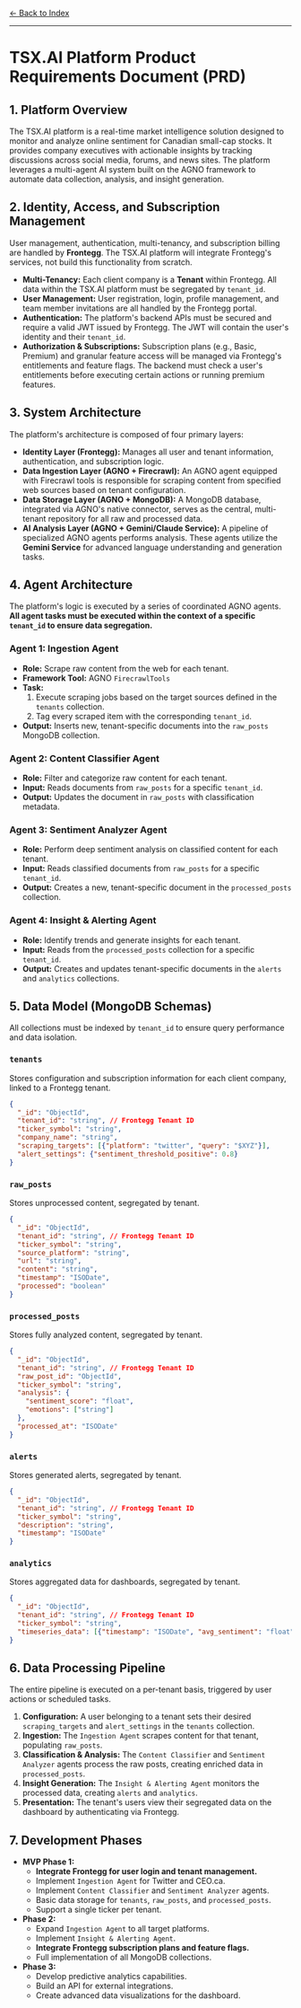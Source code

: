 [← Back to Index](index.html)

---

# TSX.AI Platform Product Requirements Document (PRD)

## 1. Platform Overview

The TSX.AI platform is a real-time market intelligence solution designed to monitor and analyze online sentiment for Canadian small-cap stocks. It provides company executives with actionable insights by tracking discussions across social media, forums, and news sites. The platform leverages a multi-agent AI system built on the AGNO framework to automate data collection, analysis, and insight generation.

## 2. Identity, Access, and Subscription Management

User management, authentication, multi-tenancy, and subscription billing are handled by **Frontegg**. The TSX.AI platform will integrate Frontegg's services, not build this functionality from scratch.

*   **Multi-Tenancy:** Each client company is a **Tenant** within Frontegg. All data within the TSX.AI platform must be segregated by `tenant_id`.
*   **User Management:** User registration, login, profile management, and team member invitations are all handled by the Frontegg portal.
*   **Authentication:** The platform's backend APIs must be secured and require a valid JWT issued by Frontegg. The JWT will contain the user's identity and their `tenant_id`.
*   **Authorization & Subscriptions:** Subscription plans (e.g., Basic, Premium) and granular feature access will be managed via Frontegg's entitlements and feature flags. The backend must check a user's entitlements before executing certain actions or running premium features.

## 3. System Architecture

The platform's architecture is composed of four primary layers:

*   **Identity Layer (Frontegg):** Manages all user and tenant information, authentication, and subscription logic.
*   **Data Ingestion Layer (AGNO + Firecrawl):** An AGNO agent equipped with Firecrawl tools is responsible for scraping content from specified web sources based on tenant configuration.
*   **Data Storage Layer (AGNO + MongoDB):** A MongoDB database, integrated via AGNO's native connector, serves as the central, multi-tenant repository for all raw and processed data.
*   **AI Analysis Layer (AGNO + Gemini/Claude Service):** A pipeline of specialized AGNO agents performs analysis. These agents utilize the **Gemini Service** for advanced language understanding and generation tasks.

## 4. Agent Architecture

The platform's logic is executed by a series of coordinated AGNO agents. **All agent tasks must be executed within the context of a specific `tenant_id` to ensure data segregation.**

### Agent 1: Ingestion Agent

*   **Role:** Scrape raw content from the web for each tenant.
*   **Framework Tool:** AGNO `FirecrawlTools`
*   **Task:**
    1.  Execute scraping jobs based on the target sources defined in the `tenants` collection.
    2.  Tag every scraped item with the corresponding `tenant_id`.
*   **Output:** Inserts new, tenant-specific documents into the `raw_posts` MongoDB collection.

### Agent 2: Content Classifier Agent

*   **Role:** Filter and categorize raw content for each tenant.
*   **Input:** Reads documents from `raw_posts` for a specific `tenant_id`.
*   **Output:** Updates the document in `raw_posts` with classification metadata.

### Agent 3: Sentiment Analyzer Agent

*   **Role:** Perform deep sentiment analysis on classified content for each tenant.
*   **Input:** Reads classified documents from `raw_posts` for a specific `tenant_id`.
*   **Output:** Creates a new, tenant-specific document in the `processed_posts` collection.

### Agent 4: Insight & Alerting Agent

*   **Role:** Identify trends and generate insights for each tenant.
*   **Input:** Reads from the `processed_posts` collection for a specific `tenant_id`.
*   **Output:** Creates and updates tenant-specific documents in the `alerts` and `analytics` collections.

## 5. Data Model (MongoDB Schemas)

All collections must be indexed by `tenant_id` to ensure query performance and data isolation.

### `tenants`
Stores configuration and subscription information for each client company, linked to a Frontegg tenant.
```json
{
  "_id": "ObjectId",
  "tenant_id": "string", // Frontegg Tenant ID
  "ticker_symbol": "string",
  "company_name": "string",
  "scraping_targets": [{"platform": "twitter", "query": "$XYZ"}],
  "alert_settings": {"sentiment_threshold_positive": 0.8}
}
```

### `raw_posts`
Stores unprocessed content, segregated by tenant.
```json
{
  "_id": "ObjectId",
  "tenant_id": "string", // Frontegg Tenant ID
  "ticker_symbol": "string",
  "source_platform": "string",
  "url": "string",
  "content": "string",
  "timestamp": "ISODate",
  "processed": "boolean"
}
```

### `processed_posts`
Stores fully analyzed content, segregated by tenant.
```json
{
  "_id": "ObjectId",
  "tenant_id": "string", // Frontegg Tenant ID
  "raw_post_id": "ObjectId",
  "ticker_symbol": "string",
  "analysis": {
    "sentiment_score": "float",
    "emotions": ["string"]
  },
  "processed_at": "ISODate"
}
```

### `alerts`
Stores generated alerts, segregated by tenant.
```json
{
  "_id": "ObjectId",
  "tenant_id": "string", // Frontegg Tenant ID
  "ticker_symbol": "string",
  "description": "string",
  "timestamp": "ISODate"
}
```

### `analytics`
Stores aggregated data for dashboards, segregated by tenant.
```json
{
  "_id": "ObjectId",
  "tenant_id": "string", // Frontegg Tenant ID
  "ticker_symbol": "string",
  "timeseries_data": [{"timestamp": "ISODate", "avg_sentiment": "float"}]
}
```

## 6. Data Processing Pipeline

The entire pipeline is executed on a per-tenant basis, triggered by user actions or scheduled tasks.

1.  **Configuration:** A user belonging to a tenant sets their desired `scraping_targets` and `alert_settings` in the `tenants` collection.
2.  **Ingestion:** The `Ingestion Agent` scrapes content for that tenant, populating `raw_posts`.
3.  **Classification & Analysis:** The `Content Classifier` and `Sentiment Analyzer` agents process the raw posts, creating enriched data in `processed_posts`.
4.  **Insight Generation:** The `Insight & Alerting Agent` monitors the processed data, creating `alerts` and `analytics`.
5.  **Presentation:** The tenant's users view their segregated data on the dashboard by authenticating via Frontegg.

## 7. Development Phases

*   **MVP Phase 1:**
    *   **Integrate Frontegg for user login and tenant management.**
    *   Implement `Ingestion Agent` for Twitter and CEO.ca.
    *   Implement `Content Classifier` and `Sentiment Analyzer` agents.
    *   Basic data storage for `tenants`, `raw_posts`, and `processed_posts`.
    *   Support a single ticker per tenant.
*   **Phase 2:**
    *   Expand `Ingestion Agent` to all target platforms.
    *   Implement `Insight & Alerting Agent`.
    *   **Integrate Frontegg subscription plans and feature flags.**
    *   Full implementation of all MongoDB collections.
*   **Phase 3:**
    *   Develop predictive analytics capabilities.
    *   Build an API for external integrations.
    *   Create advanced data visualizations for the dashboard.